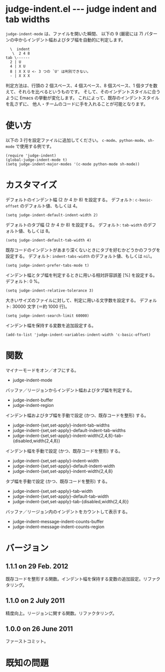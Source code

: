 # judge-indent.el --- judge indent and tab widths

`judge-indent-mode` は、ファイルを開いた瞬間、
以下の 9 (厳密には 7) パターンの中からインデント幅およびタブ幅を自動的に判定します。

      \  indent
       \  2 4 8
    tab \------
      2 | U
      4 | X U
      8 | X X U <- 3 つの `U' は判別できない。
      - | X X X

判定方法は、行頭の 2 個スペース、4 個スペース、8 個スペース、1 個タブを数えて、それらを比べるというものです。
そして、そのインデントスタイルに合うように Emacs の挙動が変化します。
これによって、既存のインデントスタイルを乱さずに、
他人・チームのコードに手を入れることが可能となります。

# 使い方

以下の 3 行を設定ファイルに追加してください。
`c-mode`、`python-mode`、`sh-mode` で使用する例です。

    (require 'judge-indent)
    (global-judge-indent-mode t)
    (setq judge-indent-major-modes '(c-mode python-mode sh-mode))

# カスタマイズ

デフォルトのインデント幅 (2 か 4 か 8) を設定する。
デフォルト: `c-basic-offset` のデフォルト値、もしくは 4。

    (setq judge-indent-default-indent-width 2)

デフォルトのタブ幅 (2 か 4 か 8) を設定する。
デフォルト: `tab-width` のデフォルト値、もしくは 8。

    (setq judge-indent-default-tab-width 4)

既存コードのインデントがあまり深くないときにタブを好むかどうかのフラグを設定する。
デフォルト: `indent-tabs-width` のデフォルト値、もしくは `nil`。

    (setq judge-indent-prefer-tabs-mode t)

インデント幅とタブ幅を判定するときに用いる相対許容誤差 [%] を設定する。
デフォルト: 0 %。

    (setq judge-indent-relative-tolerance 3)

大きいサイズのファイルに対して、判定に用いる文字数を設定する。
デフォルト: 30000 文字 (＝約 1000 行)。

    (setq judge-indent-search-limit 60000)

インデント幅を保持する変数を追加設定する。

    (add-to-list 'judge-indent-variables-indent-width 'c-basic-offset)

# 関数

マイナーモードをオン／オフにする。

* judge-indent-mode

バッファ／リージョンからインデント幅およびタブ幅を判定する。

* judge-indent-buffer
* judge-indent-region

インデント幅およびタブ幅を手動で設定 (かつ、既存コードを整形) する。

* judge-indent-{set,set-apply}-indent-tab-widths
* judge-indent-{set,set-apply}-default-indent-tab-widths
* judge-indent-{set,set-apply}-indent-width{2,4,8}-tab-{disabled,width{2,4,8}}

インデント幅を手動で設定 (かつ、既存コードを整形) する。

* judge-indent-{set,set-apply}-indent-width
* judge-indent-{set,set-apply}-default-indent-width
* judge-indent-{set,set-apply}-indent-width{2,4,8}

タブ幅を手動で設定 (かつ、既存コードを整形) する。

* judge-indent-{set,set-apply}-tab-width
* judge-indent-{set,set-apply}-default-tab-width
* judge-indent-{set,set-apply}-tab-{disabled,width{2,4,8}}

バッファ／リージョン内のインデントをカウントして表示する。

* judge-indent-message-indent-counts-buffer
* judge-indent-message-indent-counts-region

# バージョン

## 1.1.1 on 29 Feb. 2012

既存コードを整形する関数。インデント幅を保持する変数の追加設定。リファクタリング。

## 1.1.0 on 2 July 2011

精度向上。リージョンに関する関数。リファクタリング。

## 1.0.0 on 26 June 2011

ファーストコミット。

# 既知の問題
